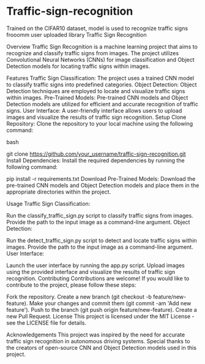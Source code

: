 # Traffic-sign-recognition
Trained on the CIFAR10 dataset, model is used to recognize traffic signs frooomm user uploaded library
Traffic Sign Recognition

Overview
Traffic Sign Recognition is a machine learning project that aims to recognize and classify traffic signs from images. The project utilizes Convolutional Neural Networks (CNNs) for image classification and Object Detection models for locating traffic signs within images.

Features
Traffic Sign Classification: The project uses a trained CNN model to classify traffic signs into predefined categories.
Object Detection: Object Detection techniques are employed to locate and visualize traffic signs within images.
Pre-Trained Models: Pre-trained CNN models and Object Detection models are utilized for efficient and accurate recognition of traffic signs.
User Interface: A user-friendly interface allows users to upload images and visualize the results of traffic sign recognition.
Setup
Clone Repository: Clone the repository to your local machine using the following command:

bash

git clone https://github.com/your_username/traffic-sign-recognition.git
Install Dependencies: Install the required dependencies by running the following command:


pip install -r requirements.txt
Download Pre-Trained Models: Download the pre-trained CNN models and Object Detection models and place them in the appropriate directories within the project.

Usage
Traffic Sign Classification:

Run the classify_traffic_sign.py script to classify traffic signs from images.
Provide the path to the input image as a command-line argument.
Object Detection:

Run the detect_traffic_sign.py script to detect and locate traffic signs within images.
Provide the path to the input image as a command-line argument.
User Interface:

Launch the user interface by running the app.py script.
Upload images using the provided interface and visualize the results of traffic sign recognition.
Contributing
Contributions are welcome! If you would like to contribute to the project, please follow these steps:

Fork the repository.
Create a new branch (git checkout -b feature/new-feature).
Make your changes and commit them (git commit -am 'Add new feature').
Push to the branch (git push origin feature/new-feature).
Create a new Pull Request.
License
This project is licensed under the MIT License - see the LICENSE file for details.

Acknowledgements
This project was inspired by the need for accurate traffic sign recognition in autonomous driving systems.
Special thanks to the creators of open-source CNN and Object Detection models used in this project.
